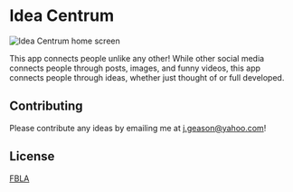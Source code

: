 # Idea Centrum

![Idea Centrum home screen](https://lh3.googleusercontent.com/dt935-EQyGcA4ym_YW-5-ei8hLEet6PvrW8ZQ5ABcL2ISGsnuq2GSTy60E9o9GPjwuDYR9S5Jzbt6aF24KFENWb6aZcXeQx7NV2KRc3fEkfpa5O5Nc9e9RPGVOh1m8K0fVSIvC2HA83pIKqfbff6qhq3GQ344V1oQM2X8F0zFE0zyarYUbV7bhnwfPEbbFcb4QkWM418PucFo_v4MfzEgrJZgIylT9mQwRpk6f5h37RCkfv223W7g7M5khrxlWme7UIDP2Z9Gb-35kAQjpAwsA9u4FV9dh7ZNWIg9_h0USYTX-wXuyiSiCKC3O7j-s5bwAsBKxCp8dSpA3ZVrrZzdBjPMv5J4mnCUAkWN9Ot9SZvX_ottlmBDj44_4j3RVJTwqL3_TcXMrDAWAgiChwrt0sBT_CVSVZd3g9AN55OtygmugdFflfWTssEyvcWeMgs2ONXxGlOx9qs_gdGFSWBD36QNkYH4Gi2gJO53Bh9yfljYBuD5M-PQrWMH5-6dLIiSBXeCw0gnl1RN3an5lLLrwOAnBCimY6wnxz7wd-mhbNHc_7E9DpjQTxILzUNRC5ejjjVi61z8q1wKSwYfC7a0dOIAT458WIlWPlJkFtC1HgqLi9ve6Ikr_hMe7fiaVtpcTCGfEP3RPnqbvHqt8yCLr-YcQ1Lpa-EOR0pijcqpA0CpTXuSRFiLWFl44fwS1Q=w469-h938-no?authuser=0)

This app connects people unlike any other! While other social media connects people through posts, images, and funny videos, this app connects people through ideas, whether just thought of or full developed.

## Contributing

Please contribute any ideas by emailing me at j.geason@yahoo.com!

## License
[FBLA](fbla-pbl.org)
